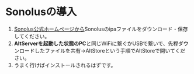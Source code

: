 # Sonolusの導入

1. [Sonolus公式ホームページから](https://sonolus-latest.purplepalette.net)Sonolusのipaファイルをダウンロード・保存してください。
2. **AltServerを起動した状態のPC**と同じWiFiに繋ぐかUSBで繋いで、先程ダウンロードしたファイルを共有→AltStoreという手順でAltStoreで開いてください。
3. うまく行けばインストールされるはずです。
